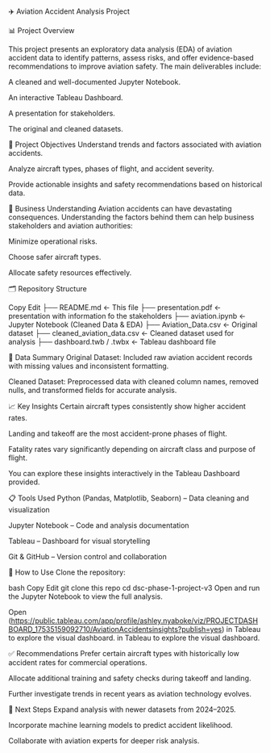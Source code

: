 ✈️ Aviation Accident Analysis Project

📊 Project Overview

This project presents an exploratory data analysis (EDA) of aviation accident data to identify patterns, assess risks, and offer evidence-based recommendations to improve aviation safety. The main deliverables include:

A cleaned and well-documented Jupyter Notebook.

An interactive Tableau Dashboard.

A  presentation for stakeholders.

The original and cleaned datasets.

🎯 Project Objectives
Understand trends and factors associated with aviation accidents.

Analyze aircraft types, phases of flight, and accident severity.

Provide actionable insights and safety recommendations based on historical data.

🧠 Business Understanding
Aviation accidents can have devastating consequences. Understanding the factors behind them can help business stakeholders and aviation authorities:

Minimize operational risks.

Choose safer aircraft types.

Allocate safety resources effectively.

🗂️ Repository Structure

Copy
Edit
├── README.md               <- This file
├── presentation.pdf        <-  presentation with information fo the stakeholders
├── aviation.ipynb          <- Jupyter Notebook (Cleaned Data & EDA)
├── Aviation_Data.csv       <- Original dataset
├── cleaned_aviation_data.csv <- Cleaned dataset used for analysis
├── dashboard.twb / .twbx   <- Tableau dashboard file

🧹 Data Summary
Original Dataset: Included raw aviation accident records with missing values and inconsistent formatting.

Cleaned Dataset: Preprocessed data with cleaned column names, removed nulls, and transformed fields for accurate analysis.

📈 Key Insights
Certain aircraft types consistently show higher accident rates.

Landing and takeoff are the most accident-prone phases of flight.

Fatality rates vary significantly depending on aircraft class and purpose of flight.

You can explore these insights interactively in the Tableau Dashboard provided.

📋 Tools Used
Python (Pandas, Matplotlib, Seaborn) – Data cleaning and visualization

Jupyter Notebook – Code and analysis documentation

Tableau – Dashboard for visual storytelling

Git & GitHub – Version control and collaboration

📎 How to Use
Clone the repository:

bash
Copy
Edit
git clone this repo
cd dsc-phase-1-project-v3
Open and run the Jupyter Notebook to view the full analysis.

Open (https://public.tableau.com/app/profile/ashley.nyaboke/viz/PROJECTDASHBOARD_17535159092710/AviationAccidentsinsights?publish=yes) in Tableau to explore the visual dashboard. in Tableau to explore the visual dashboard.

✅ Recommendations
Prefer certain aircraft types with historically low accident rates for commercial operations.

Allocate additional training and safety checks during takeoff and landing.

Further investigate trends in recent years as aviation technology evolves.

📌 Next Steps
Expand analysis with newer datasets from 2024–2025.

Incorporate machine learning models to predict accident likelihood.

Collaborate with aviation experts for deeper risk analysis.

